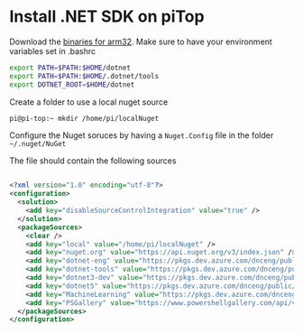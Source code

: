# Install .NET SDK on piTop

Download the [binaries for arm32](https://dotnet.microsoft.com/download/dotnet-core/thank-you/sdk-3.1.301-linux-arm32-binaries).
Make sure to have your environment variables set in .bashrc
```sh
export PATH=$PATH:$HOME/dotnet
export PATH=$PATH:$HOME/.dotnet/tools
export DOTNET_ROOT=$HOME/dotnet
```

Create a folder to use a local nuget source
```sh
pi@pi-top:~ mkdir /home/pi/localNuget
```

Configure the Nuget soruces by having a ```Nuget.Config``` file in the folder ```~/.nuget/NuGet```

The file should contain the following sources
```xml

<?xml version="1.0" encoding="utf-8"?>
<configuration>
  <solution>
    <add key="disableSourceControlIntegration" value="true" />
  </solution>
  <packageSources>
    <clear />
    <add key="local" value="/home/pi/localNuget" />
    <add key="nuget.org" value="https://api.nuget.org/v3/index.json" />
    <add key="dotnet-eng" value="https://pkgs.dev.azure.com/dnceng/public/_packaging/dotnet-eng/nuget/v3/index.json" />
    <add key="dotnet-tools" value="https://pkgs.dev.azure.com/dnceng/public/_packaging/dotnet-tools/nuget/v3/index.json" />
    <add key="dotnet3-dev" value="https://pkgs.dev.azure.com/dnceng/public/_packaging/dotnet3.1/nuget/v3/index.json" />
    <add key="dotnet5" value="https://pkgs.dev.azure.com/dnceng/public/_packaging/dotnet5/nuget/v3/index.json" />
    <add key="MachineLearning" value="https://pkgs.dev.azure.com/dnceng/public/_packaging/MachineLearning/nuget/v3/index.json" />
    <add key="PSGallery" value="https://www.powershellgallery.com/api/v2/" />
  </packageSources>
</configuration>

```
